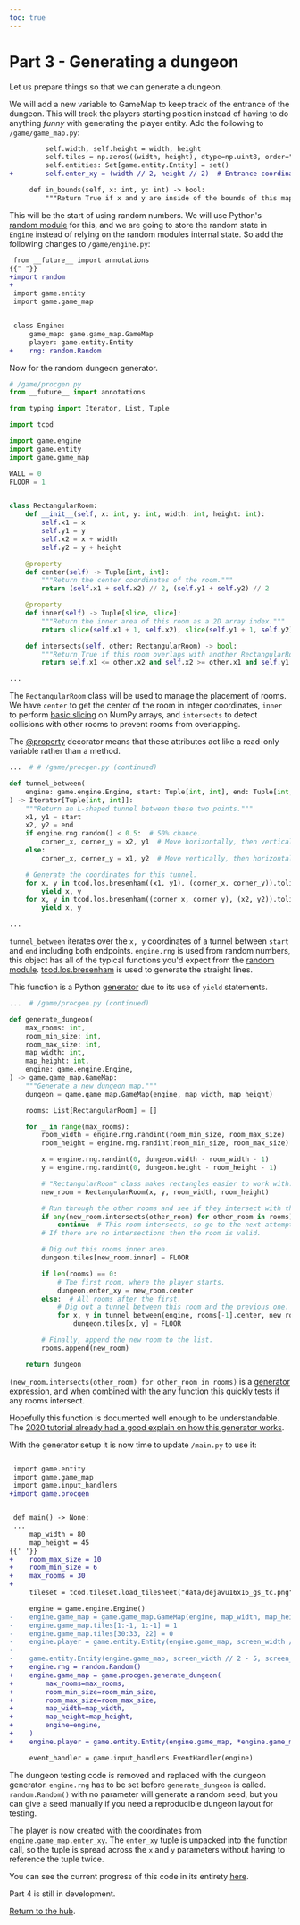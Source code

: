 ```yaml
---
toc: true
---
```


# Part 3 - Generating a dungeon

Let us prepare things so that we can generate a dungeon.

We will add a new variable to GameMap to keep track of the entrance of the dungeon.
This will track the players starting position instead of having to do anything *funny* with generating the player entity.
Add the following to `/game/game_map.py`:

```diff
         self.width, self.height = width, height
         self.tiles = np.zeros((width, height), dtype=np.uint8, order="F")
         self.entities: Set[game.entity.Entity] = set()
+        self.enter_xy = (width // 2, height // 2)  # Entrance coordinates.

     def in_bounds(self, x: int, y: int) -> bool:
         """Return True if x and y are inside of the bounds of this map."""
```

This will be the start of using random numbers.
We will use Python's [random module](https://docs.python.org/3/library/random.html) for this, and we are going to store the random state in `Engine` instead of relying on the random modules internal state.
So add the following changes to `/game/engine.py`:

```diff
 from __future__ import annotations
{{" "}}
+import random
+
 import game.entity
 import game.game_map


 class Engine:
     game_map: game.game_map.GameMap
     player: game.entity.Entity
+    rng: random.Random
```

Now for the random dungeon generator.

```python
# /game/procgen.py
from __future__ import annotations

from typing import Iterator, List, Tuple

import tcod

import game.engine
import game.entity
import game.game_map

WALL = 0
FLOOR = 1


class RectangularRoom:
    def __init__(self, x: int, y: int, width: int, height: int):
        self.x1 = x
        self.y1 = y
        self.x2 = x + width
        self.y2 = y + height

    @property
    def center(self) -> Tuple[int, int]:
        """Return the center coordinates of the room."""
        return (self.x1 + self.x2) // 2, (self.y1 + self.y2) // 2

    @property
    def inner(self) -> Tuple[slice, slice]:
        """Return the inner area of this room as a 2D array index."""
        return slice(self.x1 + 1, self.x2), slice(self.y1 + 1, self.y2)

    def intersects(self, other: RectangularRoom) -> bool:
        """Return True if this room overlaps with another RectangularRoom."""
        return self.x1 <= other.x2 and self.x2 >= other.x1 and self.y1 <= other.y2 and self.y2 >= other.y1

...
```

The `RectangularRoom` class will be used to manage the placement of rooms.
We have `center` to get the center of the room in integer coordinates, `inner` to perform [basic slicing](https://numpy.org/doc/stable/reference/arrays.indexing.html) on NumPy arrays, and `intersects` to detect collisions with other rooms to prevent rooms from overlapping.

The [@property](https://docs.python.org/3/library/functions.html#property) decorator means that these attributes act like a read-only variable rather than a method.

```python
...  # # /game/procgen.py (continued)

def tunnel_between(
    engine: game.engine.Engine, start: Tuple[int, int], end: Tuple[int, int]
) -> Iterator[Tuple[int, int]]:
    """Return an L-shaped tunnel between these two points."""
    x1, y1 = start
    x2, y2 = end
    if engine.rng.random() < 0.5:  # 50% chance.
        corner_x, corner_y = x2, y1  # Move horizontally, then vertically.
    else:
        corner_x, corner_y = x1, y2  # Move vertically, then horizontally.

    # Generate the coordinates for this tunnel.
    for x, y in tcod.los.bresenham((x1, y1), (corner_x, corner_y)).tolist():
        yield x, y
    for x, y in tcod.los.bresenham((corner_x, corner_y), (x2, y2)).tolist():
        yield x, y

...
```

`tunnel_between` iterates over the `x, y` coordinates of a tunnel between `start` and `end` including both endpoints.
`engine.rng` is used from random numbers, this object has all of the typical functions you'd expect from the [random module](https://docs.python.org/3/library/random.html).
[tcod.los.bresenham](https://python-tcod.readthedocs.io/en/latest/tcod/los.html#tcod.los.bresenham) is used to generate the straight lines.


This function is a Python [generator](https://docs.python.org/3/howto/functional.html#generators) due to its use of `yield` statements.

```python
...  # /game/procgen.py (continued)

def generate_dungeon(
    max_rooms: int,
    room_min_size: int,
    room_max_size: int,
    map_width: int,
    map_height: int,
    engine: game.engine.Engine,
) -> game.game_map.GameMap:
    """Generate a new dungeon map."""
    dungeon = game.game_map.GameMap(engine, map_width, map_height)

    rooms: List[RectangularRoom] = []

    for _ in range(max_rooms):
        room_width = engine.rng.randint(room_min_size, room_max_size)
        room_height = engine.rng.randint(room_min_size, room_max_size)

        x = engine.rng.randint(0, dungeon.width - room_width - 1)
        y = engine.rng.randint(0, dungeon.height - room_height - 1)

        # "RectangularRoom" class makes rectangles easier to work with.
        new_room = RectangularRoom(x, y, room_width, room_height)

        # Run through the other rooms and see if they intersect with this one.
        if any(new_room.intersects(other_room) for other_room in rooms):
            continue  # This room intersects, so go to the next attempt.
        # If there are no intersections then the room is valid.

        # Dig out this rooms inner area.
        dungeon.tiles[new_room.inner] = FLOOR

        if len(rooms) == 0:
            # The first room, where the player starts.
            dungeon.enter_xy = new_room.center
        else:  # All rooms after the first.
            # Dig out a tunnel between this room and the previous one.
            for x, y in tunnel_between(engine, rooms[-1].center, new_room.center):
                dungeon.tiles[x, y] = FLOOR

        # Finally, append the new room to the list.
        rooms.append(new_room)

    return dungeon
```

`(new_room.intersects(other_room) for other_room in rooms)` is a [generator expression](https://docs.python.org/3/howto/functional.html#generator-expressions-and-list-comprehensions), and when combined with the [any](https://docs.python.org/3/library/functions.html#any) function this quickly tests if any rooms intersect.

Hopefully this function is documented well enough to be understandable.
The [2020 tutorial already had a good explain on how this generator works](http://rogueliketutorials.com/tutorials/tcod/v2/part-3/).

With the generator setup it is now time to update `/main.py` to use it:

```diff

 import game.entity
 import game.game_map
 import game.input_handlers
+import game.procgen


 def main() -> None:
 ...
     map_width = 80
     map_height = 45
{{' '}}
+    room_max_size = 10
+    room_min_size = 6
+    max_rooms = 30
+
     tileset = tcod.tileset.load_tilesheet("data/dejavu16x16_gs_tc.png", 32, 8, tcod.tileset.CHARMAP_TCOD)

     engine = game.engine.Engine()
-    engine.game_map = game.game_map.GameMap(engine, map_width, map_height)
-    engine.game_map.tiles[1:-1, 1:-1] = 1
-    engine.game_map.tiles[30:33, 22] = 0
-    engine.player = game.entity.Entity(engine.game_map, screen_width // 2, screen_height // 2, "@", (255, 255, 255))
-
-    game.entity.Entity(engine.game_map, screen_width // 2 - 5, screen_height // 2, "@", (255, 255, 0))  # NPC
+    engine.rng = random.Random()
+    engine.game_map = game.procgen.generate_dungeon(
+        max_rooms=max_rooms,
+        room_min_size=room_min_size,
+        room_max_size=room_max_size,
+        map_width=map_width,
+        map_height=map_height,
+        engine=engine,
+    )
+    engine.player = game.entity.Entity(engine.game_map, *engine.game_map.enter_xy, "@", (255, 255, 255))

     event_handler = game.input_handlers.EventHandler(engine)
```

The dungeon testing code is removed and replaced with the dungeon generator.
`engine.rng` has to be set before `generate_dungeon` is called.
`random.Random()` with no parameter will generate a random seed, but you can give a seed manually if you need a reproducible dungeon layout for testing.

The player is now created with the coordinates from `engine.game_map.enter_xy`.
The `enter_xy` tuple is unpacked into the function call, so the tuple is spread across the `x` and `y` parameters without having to reference the tuple twice.

You can see the current progress of this code in its entirety [here](https://github.com/TStand90/tcod_tutorial_v2/tree/2021/part-3).

Part 4 is still in development.

[Return to the hub](.).

